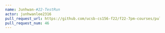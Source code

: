 ```yaml
---
name: Junhwan-#22-TestRun
actor: junhwanlee2316
pull_request_url: https://github.com/ucsb-cs156-f22/f22-7pm-courses/pull/46
pull_request_num: 46
---
```

